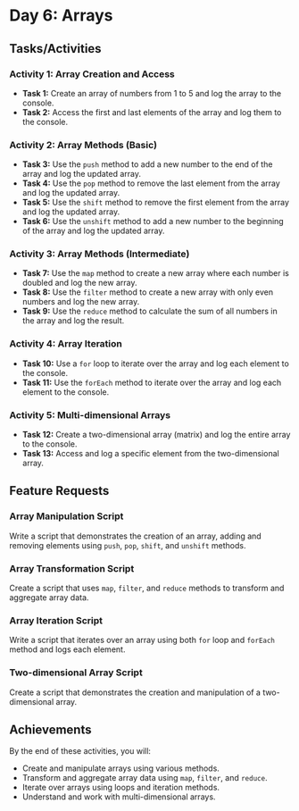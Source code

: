 # Day 6: Arrays

## Tasks/Activities

### Activity 1: Array Creation and Access
- **Task 1:** Create an array of numbers from 1 to 5 and log the array to the console.
- **Task 2:** Access the first and last elements of the array and log them to the console.

### Activity 2: Array Methods (Basic)
- **Task 3:** Use the `push` method to add a new number to the end of the array and log the updated array.
- **Task 4:** Use the `pop` method to remove the last element from the array and log the updated array.
- **Task 5:** Use the `shift` method to remove the first element from the array and log the updated array.
- **Task 6:** Use the `unshift` method to add a new number to the beginning of the array and log the updated array.

### Activity 3: Array Methods (Intermediate)
- **Task 7:** Use the `map` method to create a new array where each number is doubled and log the new array.
- **Task 8:** Use the `filter` method to create a new array with only even numbers and log the new array.
- **Task 9:** Use the `reduce` method to calculate the sum of all numbers in the array and log the result.

### Activity 4: Array Iteration
- **Task 10:** Use a `for` loop to iterate over the array and log each element to the console.
- **Task 11:** Use the `forEach` method to iterate over the array and log each element to the console.

### Activity 5: Multi-dimensional Arrays
- **Task 12:** Create a two-dimensional array (matrix) and log the entire array to the console.
- **Task 13:** Access and log a specific element from the two-dimensional array.

## Feature Requests

### Array Manipulation Script
Write a script that demonstrates the creation of an array, adding and removing elements using `push`, `pop`, `shift`, and `unshift` methods.

### Array Transformation Script
Create a script that uses `map`, `filter`, and `reduce` methods to transform and aggregate array data.

### Array Iteration Script
Write a script that iterates over an array using both `for` loop and `forEach` method and logs each element.

### Two-dimensional Array Script
Create a script that demonstrates the creation and manipulation of a two-dimensional array.

## Achievements

By the end of these activities, you will:
- Create and manipulate arrays using various methods.
- Transform and aggregate array data using `map`, `filter`, and `reduce`.
- Iterate over arrays using loops and iteration methods.
- Understand and work with multi-dimensional arrays.